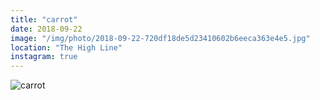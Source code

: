 ```yaml
---
title: "carrot"
date: 2018-09-22
image: "/img/photo/2018-09-22-720df18de5d23410602b6eeca363e4e5.jpg"
location: "The High Line"
instagram: true
---
```


![carrot](/img/photo/2018-09-22-720df18de5d23410602b6eeca363e4e5.jpg)
